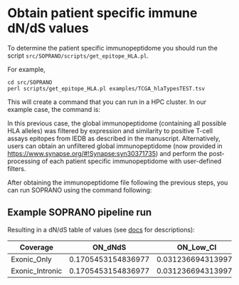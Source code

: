 # Obtain patient specific immune dN/dS values

To determine the patient specific immunopeptidome you should run the script
`src/SOPRANO/scripts/get_epitope_HLA.pl`.

For example,

```{bash}
cd src/SOPRANO
perl scripts/get_epitope_HLA.pl examples/TCGA_hlaTypesTEST.tsv 
```

This will create a command that you can run in a HPC cluster.
In our example case, the command is:

[//]: # (```{bash})

[//]: # (egrep -w -e "HLA-A2402|HLA-A0301|HLA-B1501|HLA-B1801|HLA-C0701|HLA-C0303|" data/allhlaBinders_exprmean1.IEDBpeps.mgd.bed | sortBed -i stdin | mergeBed -i stdin > TCGA-HQ-A5ND.exprmean1.IEDBpeps.SB.epitope.bed)

[//]: # (egrep -w -e "HLA-A0205|HLA-A3303|HLA-B5301|HLA-B5301|HLA-C0401|HLA-C0401|" data/allhlaBinders_exprmean1.IEDBpeps.mgd.bed | sortBed -i stdin | mergeBed -i stdin > TCGA-FD-A6TC.exprmean1.IEDBpeps.SB.epitope.bed)

[//]: # (```)

In this previous case, the global immunopeptidome (containing all possible HLA
alleles) was filtered by expression and similarity to positive T-cell assays
epitopes from IEDB as described in the manuscript. Alternatively, users can
obtain an unfiltered global immunopeptidome
(now provided in <https://www.synapse.org/#!Synapse:syn30371735>) and perform
the post-processing of each patient specific immunopeptidome with user-defined
filters.  

After obtaining the immunopeptidome file following the previous steps, you can
run SOPRANO using the command following:

## Example SOPRANO pipeline run

[//]: # (```{bash})

[//]: # (cd src/SOPRANO)

[//]: # (mkdir $HOME/test_run)

[//]: # (RUN_SOPRANO -i examples/TCGA-05-4396-01A-21D-1855-08.annotated -b immunopeptidomes/human/TCGA-05-4396.Expressed.IEDBpeps.SB.epitope.bed -n TCGA-05-4396 -o $HOME/test_run --use_ssb192)

[//]: # (```)

Resulting in a dN/dS table of values (see [docs](OUTPUT.md) for descriptions):

|Coverage|ON_dNdS|ON_Low_CI|ON_High_CI|ON_Mutations|OFF_dNdS|OFF_Low_CI|OFF_High_CI|OFF_Mutations|Pvalue|ON_na|ON_NA|ON_ns|ON_NS|OFF_na|OFF_NA|OFF_ns|OFF_NS|
| --- | --- | --- | --- | --- | --- | --- | --- | --- | --- | --- | --- | --- | --- | --- | --- | --- | --- |
|Exonic_Only|0.1705453154836977|0.0312366943139973|0.931139010455422|6.0|0.8906877180572573|0.5106460954618285|1.5535703066143318|63.0|0.3305106429187915|2.0|1974270.0|4.0|673405.0|46.0|19525700.0|17.0|6427220.0|
|Exonic_Intronic|0.1705453154836977|0.0312366943139973|0.931139010455422|6.0|0.8906877180572573|0.5106460954618285|1.5535703066143318|63.0|0.3305106429187915|2.0|1974270.0|4.0|673405.0|46.0|19525700.0|17.0|6427220.0|
